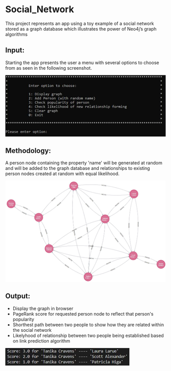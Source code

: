 # Social_Network
This project represents an app using a toy example of a social network stored as a graph database which illustrates the power of Neo4j’s graph algorithms

## Input:

Starting the app presents the user a menu with several options to choose from as seen in the following screenshot.

![Alt text](./images/menu.JPG)

## Methodology:

A person node containing the property 'name' will be generated at random and will be added to the graph database and relationships to existing person nodes created at random with equal likelihood.

![Alt text](./images/example_network.JPG)

## Output:

- Display the graph in browser
- PageRank score for requested person node to reflect that person's popularity
- Shorthest path between two people to show how they are related within the social network
- Likelyhood of relationship between two people being established based on link prediction algorithm

![Alt text](./images/link_prediction_scores.JPG)
